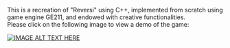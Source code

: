 This is a recreation of "Reversi" using C++, implemented from scratch using game engine GE211, and endowed with creative functionalities. \
Please click on the following image to view a demo of the game:

[![IMAGE ALT TEXT HERE](https://img.youtube.com/vi/C7Wf_Xp2jYs/0.jpg)](https://www.youtube.com/watch?v=C7Wf_Xp2jYs)

